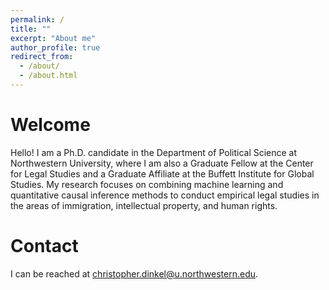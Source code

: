 ```yaml
---
permalink: /
title: ""
excerpt: "About me"
author_profile: true
redirect_from: 
  - /about/
  - /about.html
---
```


Welcome
======
Hello!  I am a Ph.D. candidate in the Department of Political Science at Northwestern University, where I am also a Graduate Fellow at the Center for Legal Studies and a Graduate Affiliate at the Buffett Institute for Global Studies.  My research focuses on combining machine learning and quantitative causal inference methods to conduct empirical legal studies in the areas of immigration, intellectual property, and human rights.  

Contact
======
I can be reached at christopher.dinkel@u.northwestern.edu.
